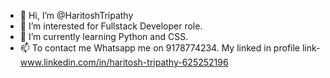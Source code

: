 - 👋 Hi, I’m @HaritoshTripathy
- 👀 I’m interested for Fullstack Developer role.
- 🌱 I’m currently learning Python and CSS.
- 📫 To contact me Whatsapp me on 9178774234.
      My linked in profile link- www.linkedin.com/in/haritosh-tripathy-625252196


